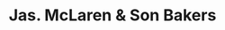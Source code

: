 ---
title: "Jas. McLaren & Son Bakers"
url: /forfar/jas-mclaren-and-son-bakers-market-street/
shop: bakery
---